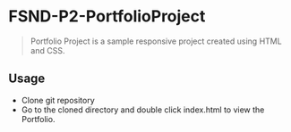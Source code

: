 # FSND-P2-PortfolioProject


> Portfolio Project is a sample responsive project created using HTML and CSS.

## Usage
* Clone git repository 
* Go to the cloned directory and double click index.html to view the Portfolio.
